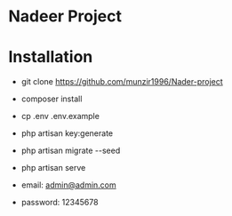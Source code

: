 # Nadeer Project

# Installation 

- git clone https://github.com/munzir1996/Nader-project

- composer install 
- cp .env .env.example
- php artisan key:generate
- php artisan migrate --seed 
- php artisan serve
- email: admin@admin.com
- password: 12345678




